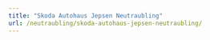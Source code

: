 ```yaml
---
title: "Skoda Autohaus Jepsen Neutraubling"
url: /neutraubling/skoda-autohaus-jepsen-neutraubling/
---
```

